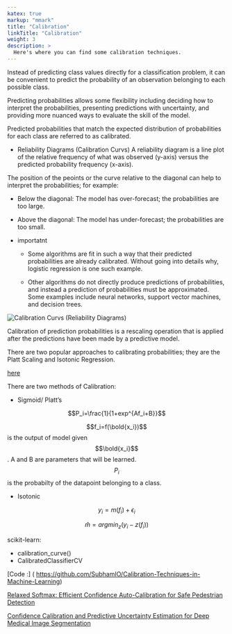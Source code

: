 ```yaml
---
katex: true
markup: "mmark"
title: "Calibration"
linkTitle: "Calibration"
weight: 3
description: >
  Here's where you can find some calibration techniques.
---
```


Instead of predicting class values directly for a classification problem, it can be convenient to predict the probability of an observation belonging to each possible class.

Predicting probabilities allows some flexibility including deciding how to interpret the probabilities, presenting predictions with uncertainty, and providing more nuanced ways to evaluate the skill of the model.

Predicted probabilities that match the expected distribution of probabilities for each class are referred to as calibrated. 

* Reliability Diagrams (Calibration Curvs)
A reliability diagram is a line plot of the relative frequency of what was observed (y-axis) versus the predicted probability frequency  (x-axis).

The position of the peoints or the curve relative to the diagonal can help to interpret the probabilities; for example:

  * Below the diagonal: The model has over-forecast; the probabilities are too large.
  * Above the diagonal: The model has under-forecast; the probabilities are too small.

* importatnt 
  * Some algorithms are fit in such a way that their predicted probabilities are already calibrated. Without going into details why, logistic regression is one such example.

  *  Other algorithms do not directly produce predictions of probabilities, and instead a prediction of probabilities must be approximated. Some examples include neural networks, support vector machines, and decision trees.

![Calibration Curvs (Reliability Diagrams)](https://github.com/samarehsamadi/Machine-Learning/blob/master/content/en/docs/Calibration/images/sphx_glr_plot_compare_calibration_0011.png)

Calibration of prediction probabilities is a rescaling operation that is applied after the predictions have been made by a predictive model.

There are two popular approaches to calibrating probabilities; they are the Platt Scaling and Isotonic Regression.

[here](https://machinelearningmastery.com/calibrated-classification-model-in-scikit-learn/)

There are two methods of Calibration:
* Sigmoid/ Platt’s

$$P_i=\frac{1}{1+exp^{Af_i+B}}$$

$$f_i=f(\bold{x_i})$$ is the output of model given $$\bold{x_i}$$. A and B are parameters that will be learned.
$$P_i$$ is the probabilty of the datapoint belonging to a class.

* Isotonic 

$$y_i=m(f_i)+\epsilon_i$$

$$\hat{m}=argmin_z(y_i-z(f_i))$$

scikit-learn: 
* calibration_curve()
*  CalibratedClassifierCV

[Code :] ( https://github.com/SubhamIO/Calibration-Techniques-in-Machine-Learning)

[Relaxed Softmax: Efficient Confidence Auto-Calibration for Safe Pedestrian Detection](http://www.robots.ox.ac.uk/~vedaldi/assets/pubs/neumann18relaxed.pdf)

[Confidence Calibration and Predictive Uncertainty Estimation for Deep Medical Image Segmentation](https://arxiv.org/pdf/1911.13273.pdf)



